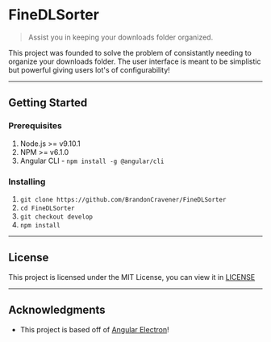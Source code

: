 # FineDLSorter 
> Assist you in keeping your downloads folder organized.

This project was founded to solve the problem of consistantly needing to organize your downloads folder. The user interface is meant to be simplistic but powerful giving users lot's of configurability!
___
## Getting Started
### Prerequisites
1. Node.js >= v9.10.1 
2. NPM >= v6.1.0
3. Angular CLI - `npm install -g @angular/cli`
### Installing
1. `git clone https://github.com/BrandonCravener/FineDLSorter`
2. `cd FineDLSorter`
3. `git checkout develop`
4. `npm install`
___
## License
This project is licensed under the MIT License, you can view it in [LICENSE](LICENSE)
___
## Acknowledgments
- This project is based off of [Angular Electron](https://github.com/maximegris/angular-electron)!
